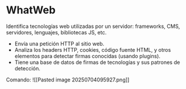 # WhatWeb
Identifica tecnologías web utilizadas por un servidor: frameworks, CMS, servidores, lenguajes, bibliotecas JS, etc.
- Envía una petición HTTP al sitio web.
- Analiza los headers HTTP, cookies, código fuente HTML, y otros elementos para detectar firmas conocidas (usando plugins).
- Tiene una base de datos de firmas de tecnologías y sus patrones de detección.

Comando:
	![[Pasted image 20250704095927.png]]